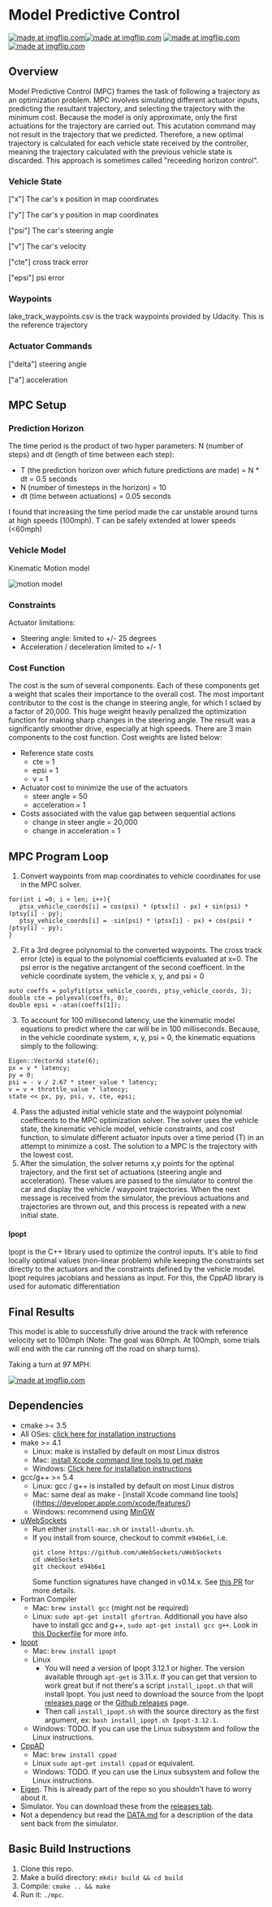 # Model Predictive Control

<a href="https://imgflip.com/gif/20qvej"><img src="https://i.imgflip.com/20qvej.gif" title="made at imgflip.com"/></a><a href="https://imgflip.com/gif/20qvhp"><img src="https://i.imgflip.com/20qvhp.gif" title="made at imgflip.com"/></a>
<a href="https://imgflip.com/gif/20qvje"><img src="https://i.imgflip.com/20qvje.gif" title="made at imgflip.com"/></a><a href="https://imgflip.com/gif/20qvmw"><img src="https://i.imgflip.com/20qvmw.gif" title="made at imgflip.com"/></a>


## Overview
Model Predictive Control (MPC) frames the task of following a trajectory as an optimization problem. MPC involves simulating different actuator inputs, predicting the resultant trajectory, and selecting the trajectory with the minimum cost. Because the model is only approximate,  only the first actuations for the trajectory are carried out. This acutation command may not result in the trajectory that we predicted. Therefore, a new optimal trajectory is calculated for each vehicle state received by the controller, meaning the trajectory calculated with the previous vehicle state is discarded. This approach is sometimes called "receeding horizon control". 


### Vehicle State
["x"] The car's x position in map coordinates

["y"] The car's y position in map coordinates

["psi"] The car's steering angle

["v"] The car's velocity

["cte"] cross track error

["epsi"] psi error

### Waypoints
lake_track_waypoints.csv is the track waypoints provided by Udacity. This is the reference trajectory

### Actuator Commands
["delta"] steering angle  

["a"] acceleration


## MPC Setup

### Prediction Horizon
The time period is the product of two hyper parameters: N (number of steps) and dt (length of time between each step):
* T (the prediction horizon over which future predictions are made) = N * dt = 0.5 seconds
* N (number of timesteps in the horizon) = 10
* dt (time between actuations) = 0.05 seconds

I found that increasing the time period made the car unstable around turns at high speeds (100mph). T can be safely extended at lower speeds (<60mph)

### Vehicle Model
Kinematic Motion model

![motion model](images/motion_model.png)

### Constraints
Actuator limitations:
* Steering angle: limited to +/- 25 degrees
* Acceleration / deceleration limited to +/- 1

### Cost Function
The cost is the sum of several components. Each of these components get a weight that scales their importance to the overall cost. The most important contributor to the cost is the change in steering angle, for which I sclaed by a factor of 20,000. This huge weight heavily penalized the optimization function for making sharp changes in the steering angle. The result was a significantly smoother drive, especially at high speeds. There are 3 main components to the cost function. Cost weights are listed below:
* Reference state costs 
   * cte = 1
   * epsi = 1
   * v = 1
* Actuator cost to minimize the use of the actuators
   * steer angle = 50
   * acceleration = 1
* Costs associated with the value gap between sequential actions
   * change in steer angle = 20,000
   * change in acceleration = 1

## MPC Program Loop
1. Convert waypoints from map coordinates to vehicle coordinates for use in the MPC solver.
```
for(int i =0; i < len; i++){ 
   ptsx_vehicle_coords[i] = cos(psi) * (ptsx[i] - px) + sin(psi) * (ptsy[i] - py);
   ptsy_vehicle_coords[i] = -sin(psi) * (ptsx[i] - px) + cos(psi) * (ptsy[i] - py);
}
 ```
2. Fit a 3rd degree polynomial to the converted waypoints. The cross track error (cte) is equal to the polynomial coefficients evaluated at x=0. The psi error is the negative arctangent of the second coefficent. In the vehicle coordinate system, the vehicle x, y, and psi = 0
```
auto coeffs = polyfit(ptsx_vehicle_coords, ptsy_vehicle_coords, 3);
double cte = polyeval(coeffs, 0);
double epsi = -atan(coeffs[1]);
```
3. To account for 100 millisecond latency, use the kinematic model equations to predict where the car will be in 100 milliseconds. Because, in the vehicle coordinate system, x, y, psi = 0, the kinematic equations simply to the following:
```
Eigen::VectorXd state(6);
px = v * latency;
py = 0;
psi = - v / 2.67 * steer_value * latency;
v = v + throttle_value * latency;
state << px, py, psi, v, cte, epsi;
```
4. Pass the adjusted initial vehicle state and the waypoint polynomial coefficents to the MPC optimization solver. The solver uses the vehicle state, the kinematic vehicle model, vehicle constraints, and cost function, to simulate different actuator inputs over a time period (T) in an attempt to minimize a cost. The solution to a MPC is the trajectory with the lowest cost.
5. After the simulation, the solver returns x,y points for the optimal trajectory, and the first set of actuations (steering angle and acceleration). These values are passed to the simulator to control the car and display the vehicle / waypoint trajectories. When the next message is received from the simulator, the previous actuations and trajectories are thrown out, and this process is repeated with a new initial state.  

#### Ipopt
Ipopt is the C++ library used to optimize the control inputs. It's able to find locally optimal values (non-linear problem) while keeping the constraints set directly to the actuators and the constraints defined by the vehicle model. Ipopt requires jacobians and hessians as input. For this, the CppAD library is used for automatic differentiation


## Final Results
This model is able to successfully drive around the track with reference velocity set to 100mph (Note: The goal was 60mph. At 100mph, some trials will end with the car running off the road on sharp turns). 

Taking a turn at 97 MPH:

<a href="https://imgflip.com/gif/20qvw2"><img src="https://i.imgflip.com/20qvw2.gif" title="made at imgflip.com"/></a>




## Dependencies

* cmake >= 3.5
 * All OSes: [click here for installation instructions](https://cmake.org/install/)
* make >= 4.1
  * Linux: make is installed by default on most Linux distros
  * Mac: [install Xcode command line tools to get make](https://developer.apple.com/xcode/features/)
  * Windows: [Click here for installation instructions](http://gnuwin32.sourceforge.net/packages/make.htm)
* gcc/g++ >= 5.4
  * Linux: gcc / g++ is installed by default on most Linux distros
  * Mac: same deal as make - [install Xcode command line tools]((https://developer.apple.com/xcode/features/)
  * Windows: recommend using [MinGW](http://www.mingw.org/)
* [uWebSockets](https://github.com/uWebSockets/uWebSockets)
  * Run either `install-mac.sh` or `install-ubuntu.sh`.
  * If you install from source, checkout to commit `e94b6e1`, i.e.
    ```
    git clone https://github.com/uWebSockets/uWebSockets 
    cd uWebSockets
    git checkout e94b6e1
    ```
    Some function signatures have changed in v0.14.x. See [this PR](https://github.com/udacity/CarND-MPC-Project/pull/3) for more details.
* Fortran Compiler
  * Mac: `brew install gcc` (might not be required)
  * Linux: `sudo apt-get install gfortran`. Additionall you have also have to install gcc and g++, `sudo apt-get install gcc g++`. Look in [this Dockerfile](https://github.com/udacity/CarND-MPC-Quizzes/blob/master/Dockerfile) for more info.
* [Ipopt](https://projects.coin-or.org/Ipopt)
  * Mac: `brew install ipopt`
  * Linux
    * You will need a version of Ipopt 3.12.1 or higher. The version available through `apt-get` is 3.11.x. If you can get that version to work great but if not there's a script `install_ipopt.sh` that will install Ipopt. You just need to download the source from the Ipopt [releases page](https://www.coin-or.org/download/source/Ipopt/) or the [Github releases](https://github.com/coin-or/Ipopt/releases) page.
    * Then call `install_ipopt.sh` with the source directory as the first argument, ex: `bash install_ipopt.sh Ipopt-3.12.1`. 
  * Windows: TODO. If you can use the Linux subsystem and follow the Linux instructions.
* [CppAD](https://www.coin-or.org/CppAD/)
  * Mac: `brew install cppad`
  * Linux `sudo apt-get install cppad` or equivalent.
  * Windows: TODO. If you can use the Linux subsystem and follow the Linux instructions.
* [Eigen](http://eigen.tuxfamily.org/index.php?title=Main_Page). This is already part of the repo so you shouldn't have to worry about it.
* Simulator. You can download these from the [releases tab](https://github.com/udacity/self-driving-car-sim/releases).
* Not a dependency but read the [DATA.md](./DATA.md) for a description of the data sent back from the simulator.


## Basic Build Instructions
1. Clone this repo.
2. Make a build directory: `mkdir build && cd build`
3. Compile: `cmake .. && make`
4. Run it: `./mpc`.



